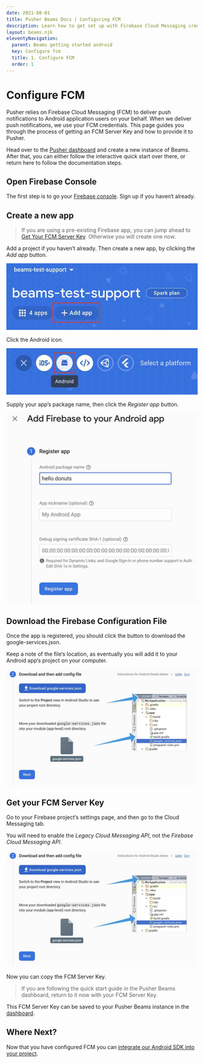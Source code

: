```yaml
---
date: 2021-08-01
title: Pusher Beams Docs | Configuring FCM
description: Learn how to get set up with Firebase Cloud Messaging credentials and deliver event driven notifications to your Android user devices with Pusher Beams.
layout: beams.njk
eleventyNavigation:
  parent: Beams getting started android
  key: Configure fcm
  title: 1. Configure FCM
  order: 1
---
```


# Configure FCM

Pusher relies on Firebase Cloud Messaging (FCM) to deliver push notifications to Android application users on your behalf. When we deliver push notifications, we use your FCM credentials. This page guides you through the process of getting an FCM Server Key and how to provide it to Pusher.

Head over to the [Pusher dashboard](https://dashboard.pusher.com/beams) and create a new instance of Beams. After that, you can either follow the interactive quick start over there, or return here to follow the documentation steps.

## Open Firebase Console

The first step is to go your [Firebase console](https://console.firebase.google.com). Sign up if you haven‘t already.

## Create a new app

> If you are using a pre-existing Firebase app, you can jump ahead to [Get Your FCM Server Key](#get-your-fcm-server-key). Otherwise you will create one now.

Add a project if you haven’t already. Then create a new app, by clicking the <em>Add app</em> button.

![Screenshot of adding FCM app](./img/fcm_add_app.jpg)

Click the Android icon.

![Screenshot of selecting Android](./img/fcm_click_android.jpg)

Supply your app’s package name, then click the <em>Register app</em> button.

![Screenshot of firebase name](./img/fcm_add_firebase.jpg)

## Download the Firebase Configuration File

Once the app is registered, you should click the button to download the google-services.json.

Keep a note of the file‘s location, as eventually you will add it to your Android app‘s project on your computer.

![Screenshot of downloading config](./img/fcm_download_config.jpg)

## Get your FCM Server Key

Go to your Firebase project‘s settings page, and then go to the Cloud Messaging tab.

You will need to enable the <em>Legacy Cloud Messaging API</em>, not the <em>Firebase Cloud Messaging API</em>.

![Screenshot of copying key](./img/fcm_download_config.jpg)

Now you can copy the FCM Server Key.

> If you are following the quick start guide in the Pusher Beams dashboard, return to it now with your FCM Server Key.

This FCM Server Key can be saved to your Pusher Beams instance in the [dashboard](https://dashboard.pusher.com/beams).

## Where Next?

Now that you have configured FCM you can
[integrate our Android SDK into your project](/docs/beams/getting-started/android/sdk-integration/).
